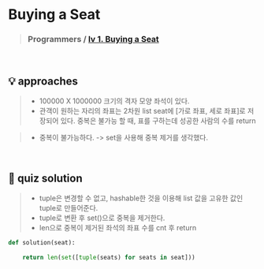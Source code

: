 # Buying a Seat

> ### Programmers / <a href = https://school.programmers.co.kr/courses/16304/lessons/154055> lv 1. Buying a Seat </a>

<br>

## 💡 approaches
> - 100000 X 1000000 크기의 격자 모양 좌석이 있다. 
> - 관객이 원하는 자리의 좌표는 2차원 list seat에 [가로 좌표, 세로 좌표]로 저장되어 있다. 중복은 불가능 할 때, 표를 구하는데 성공한 사람의 수를 return 

> - 중복이 불가능하다. -> set을 사용해 중복 제거를 생각했다. 

<br>

## 🔑 quiz solution

> - tuple은 변경할 수 없고, hashable한 것을 이용해 list 값을 고유한 값인 tuple로 만들어준다. 
> - tuple로 변환 후 set()으로 중복을 제거한다. 
> - len으로 중복이 제거된 좌석의 좌표 수를 cnt 후 return 

```py
def solution(seat):
    
    return len(set([tuple(seats) for seats in seat]))
```